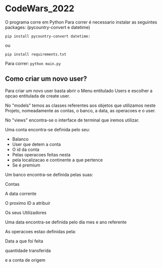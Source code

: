 # CodeWars_2022

O programa corre em Python
Para correr é necessario instalar as seguintes packages: (pycountry-convert  e datetime)

`pip install pycountry-convert datetime:`

ou

`pip install requirements.txt`

Para correr:
`python main.py`


## Como criar um novo user?

Para criar um novo user basta abrir o Menu entitulado Users e escolher a opcao entitulada de create user.


No "models" temos as classes referentes aos objetos que utilizamos neste Projeto, nomeadamente as contas, o banco, a data, as operacoes e o user.

No "views" encontra-se o interface de terminal que iremos utilizar.


Uma conta encontra-se definida pelo seu:

- Balanco
- User que detem a conta
- O id da conta
- Pelas operacoes feitas nesta
- pela localizacao e continente a que pertence
- Se é premium




Um banco encontra-se definida pelas suas:

Contas

A data corrente

O proximo ID a atribuir

Os seus Utilizadores




Uma data encontra-se definida pelo dia mes e ano referente


As operacoes estao definidas pela:

Data a que foi feita

quantidade transferida

e a conta de origem






